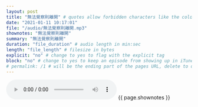 ```yaml
---
layout: post
title: "無法覺察則離開" # quotes allow forbidden characters like the colon
date: "2021-01-11 10:17:01"
file: "/audio/無法覺察則離開.mp3"
shownotes: "無法覺察則離開"
summary: "無法覺察則離開"
duration: "file_duration" # audio length in min:sec
length: "file_length" # filesize in bytes
explicit: "no" # change to yes to flag with the explicit tag
block: "no" # change to yes to keep an episode from showing up in iTunes
# permalink: /1 # will be the ending part of the pages URL, delete to default to the title
---
```


<audio controls>
<source src="{{site.url}}{{site.baseurl}}{{ page.file }}" type="audio/x-mp3">
Your browser does not support the audio element.
</audio>
{{ page.shownotes }}
